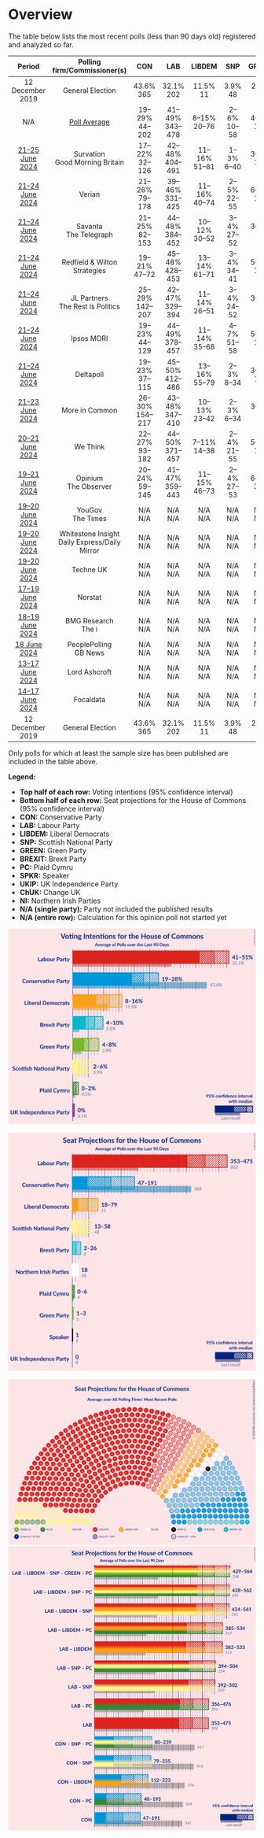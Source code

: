 # Overview

The table below lists the most recent polls (less than 90 days old) registered and analyzed so far.

| Period     | Polling firm/Commissioner(s) | CON | LAB | LIBDEM | SNP | GREEN | BREXIT | PC | SPKR | UKIP | ChUK | NI |
|:----------:|:----------------------------:|:--:|:--:|:--:|:--:|:--:|:--:|:--:|:--:|:--:|:--:|:--:|
| 12 December 2019 | General Election | 43.6% <br> 365 | 32.1% <br> 202 | 11.5% <br> 11 | 3.9% <br> 48 | 2.8% <br> 1 | 2.0% <br> 0 | 0.5% <br> 4 | 0.1% <br> 1 | 0.1% <br> 0 | 0.0% <br> 0 | 0.0% <br> 18 |
| N/A | [Poll Average](average.html) | 19–29% <br> 44–202 | 41–49% <br> 343–478 | 8–15% <br> 20–76 | 2–6% <br> 10–58 | 4–8% <br> 1–3 | 6–10% <br> 3–23 | 0–2% <br> 0–6 | N/A <br> 1 | N/A <br> N/A | N/A <br> N/A | N/A <br> 18 |
| [21–25 June 2024](2024-06-25-Survation.html) | Survation <br> Good Morning Britain | 17–22% <br> 32–126 | 42–48% <br> 404–491 | 11–16% <br> 51–81 | 1–3% <br> 6–40 | 3–6% <br> 1–2 | 5–8% <br> 3–21 | 0–1% <br> 0–5 | N/A <br> 1 | N/A <br> N/A | N/A <br> N/A | N/A <br> 18 |
| [21–24 June 2024](2024-06-24-Verian.html) | Verian | 21–26% <br> 79–178 | 39–46% <br> 331–425 | 11–16% <br> 40–74 | 2–5% <br> 22–55 | 6–9% <br> 1–4 | 6–10% <br> 6–26 | N/A <br> N/A | N/A <br> 1 | N/A <br> N/A | N/A <br> N/A | N/A <br> 18 |
| [21–24 June 2024](2024-06-24-Savanta.html) | Savanta <br> The Telegraph | 21–25% <br> 82–153 | 44–48% <br> 384–452 | 10–12% <br> 30–52 | 3–4% <br> 27–52 | 3–5% <br> 1 | 6–8% <br> 4–18 | N/A <br> N/A | N/A <br> 1 | N/A <br> N/A | N/A <br> N/A | N/A <br> 18 |
| [21–24 June 2024](2024-06-24-RedfieldWiltonStrategies.html) | Redfield & Wilton Strategies | 19–21% <br> 47–72 | 45–48% <br> 428–453 | 13–14% <br> 61–71 | 3–4% <br> 34–41 | 5–6% <br> 1–2 | 9–10% <br> 20–23 | 0% <br> 0–3 | N/A <br> 1 | N/A <br> N/A | N/A <br> N/A | N/A <br> 18 |
| [21–24 June 2024](2024-06-24-JLPartners.html) | JL Partners <br> The Rest is Politics | 25–29% <br> 142–207 | 42–47% <br> 329–394 | 11–14% <br> 26–51 | 3–4% <br> 24–52 | 3–5% <br> 1 | 6–8% <br> 4–20 | 0–1% <br> 0–4 | N/A <br> 1 | N/A <br> N/A | N/A <br> N/A | N/A <br> 18 |
| [21–24 June 2024](2024-06-24-IpsosMORI.html) | Ipsos MORI | 19–23% <br> 44–129 | 44–49% <br> 378–457 | 11–14% <br> 35–68 | 4–7% <br> 51–58 | 5–8% <br> 1–3 | 6–9% <br> 4–20 | N/A <br> N/A | N/A <br> 1 | N/A <br> N/A | N/A <br> N/A | N/A <br> 18 |
| [21–24 June 2024](2024-06-24-Deltapoll.html) | Deltapoll | 19–23% <br> 37–115 | 45–50% <br> 412–486 | 13–16% <br> 55–79 | 2–3% <br> 8–34 | 3–6% <br> 1–2 | 6–9% <br> 4–20 | N/A <br> N/A | N/A <br> 1 | N/A <br> N/A | N/A <br> N/A | N/A <br> 18 |
| [21–23 June 2024](2024-06-23-MoreinCommon.html) | More in Common | 26–30% <br> 154–217 | 43–48% <br> 347–410 | 10–13% <br> 23–42 | 2–3% <br> 6–34 | 3–5% <br> 1 | 6–8% <br> 4–20 | 0–1% <br> 0–4 | N/A <br> 1 | N/A <br> N/A | N/A <br> N/A | N/A <br> 18 |
| [20–21 June 2024](2024-06-21-WeThink.html) | We Think | 22–27% <br> 93–182 | 44–50% <br> 371–457 | 7–11% <br> 14–38 | 2–4% <br> 21–55 | 5–8% <br> 1–3 | 5–8% <br> 3–17 | 1–2% <br> 4–6 | N/A <br> 1 | N/A <br> N/A | N/A <br> N/A | N/A <br> 18 |
| [19–21 June 2024](2024-06-21-Opinium.html) | Opinium <br> The Observer | 20–24% <br> 59–145 | 41–47% <br> 359–443 | 11–15% <br> 46–73 | 2–4% <br> 27–53 | 6–9% <br> 3–5 | 6–9% <br> 6–22 | 1–2% <br> 4–7 | N/A <br> 1 | N/A <br> N/A | N/A <br> N/A | N/A <br> 18 |
| [19–20 June 2024](2024-06-20-YouGov.html) | YouGov <br> The Times | N/A <br> N/A | N/A <br> N/A | N/A <br> N/A | N/A <br> N/A | N/A <br> N/A | N/A <br> N/A | N/A <br> N/A | N/A <br> N/A | N/A <br> N/A | N/A <br> N/A | N/A <br> N/A |
| [19–20 June 2024](2024-06-20-WhitestoneInsight.html) | Whitestone Insight <br> Daily Express/Daily Mirror | N/A <br> N/A | N/A <br> N/A | N/A <br> N/A | N/A <br> N/A | N/A <br> N/A | N/A <br> N/A | N/A <br> N/A | N/A <br> N/A | N/A <br> N/A | N/A <br> N/A | N/A <br> N/A |
| [19–20 June 2024](2024-06-20-TechneUK.html) | Techne UK | N/A <br> N/A | N/A <br> N/A | N/A <br> N/A | N/A <br> N/A | N/A <br> N/A | N/A <br> N/A | N/A <br> N/A | N/A <br> N/A | N/A <br> N/A | N/A <br> N/A | N/A <br> N/A |
| [17–19 June 2024](2024-06-19-Norstat.html) | Norstat | N/A <br> N/A | N/A <br> N/A | N/A <br> N/A | N/A <br> N/A | N/A <br> N/A | N/A <br> N/A | N/A <br> N/A | N/A <br> N/A | N/A <br> N/A | N/A <br> N/A | N/A <br> N/A |
| [18–19 June 2024](2024-06-19-BMGResearch.html) | BMG Research <br> The i | N/A <br> N/A | N/A <br> N/A | N/A <br> N/A | N/A <br> N/A | N/A <br> N/A | N/A <br> N/A | N/A <br> N/A | N/A <br> N/A | N/A <br> N/A | N/A <br> N/A | N/A <br> N/A |
| [18 June 2024](2024-06-18-PeoplePolling.html) | PeoplePolling <br> GB News | N/A <br> N/A | N/A <br> N/A | N/A <br> N/A | N/A <br> N/A | N/A <br> N/A | N/A <br> N/A | N/A <br> N/A | N/A <br> N/A | N/A <br> N/A | N/A <br> N/A | N/A <br> N/A |
| [13–17 June 2024](2024-06-17-LordAshcroft.html) | Lord Ashcroft | N/A <br> N/A | N/A <br> N/A | N/A <br> N/A | N/A <br> N/A | N/A <br> N/A | N/A <br> N/A | N/A <br> N/A | N/A <br> N/A | N/A <br> N/A | N/A <br> N/A | N/A <br> N/A |
| [14–17 June 2024](2024-06-17-Focaldata.html) | Focaldata | N/A <br> N/A | N/A <br> N/A | N/A <br> N/A | N/A <br> N/A | N/A <br> N/A | N/A <br> N/A | N/A <br> N/A | N/A <br> N/A | N/A <br> N/A | N/A <br> N/A | N/A <br> N/A |
| 12 December 2019 | General Election | 43.6% <br> 365 | 32.1% <br> 202 | 11.5% <br> 11 | 3.9% <br> 48 | 2.8% <br> 1 | 2.0% <br> 0 | 0.5% <br> 4 | 0.1% <br> 1 | 0.1% <br> 0 | 0.0% <br> 0 | 0.0% <br> 18 |

Only polls for which at least the sample size has been published are included in the table above.

**Legend:**
+ **Top half of each row:** Voting intentions (95% confidence interval)
+ **Bottom half of each row:** Seat projections for the House of Commons (95% confidence interval)
+ **CON:** Conservative Party
+ **LAB:** Labour Party
+ **LIBDEM:** Liberal Democrats
+ **SNP:** Scottish National Party
+ **GREEN:** Green Party
+ **BREXIT:** Brexit Party
+ **PC:** Plaid Cymru
+ **SPKR:** Speaker
+ **UKIP:** UK Independence Party
+ **ChUK:** Change UK
+ **NI:** Northern Irish Parties
+ **N/A (single party):** Party not included the published results
+ **N/A (entire row):** Calculation for this opinion poll not started yet


![Graph with voting intentions not yet produced](average.png "Voting Intentions")

![Graph with seats not yet produced](average-seats.png "Seats")

![Graph with seating plan not yet produced](average-seating-plan.png "Seating Plan")
![Graph with coalitions seats not yet produced](average-coalitions-seats.png "Coalitions Seats")
